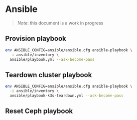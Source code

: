 # Ansible

> *Note*: this document is a work in progress

## Provision playbook

```bash
env ANSIBLE_CONFIG=ansible/ansible.cfg ansible-playbook \
  -i ansible/inventory \
  ansible/playbook.yml --ask-become-pass
```

## Teardown cluster playbook

```bash
env ANSIBLE_CONFIG=ansible/ansible.cfg ansible-playbook \
  -i ansible/inventory \
  ansible/playbook-k3s-teardown.yml --ask-become-pass
```

## Reset Ceph playbook
